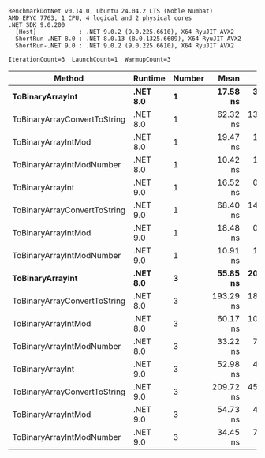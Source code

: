 ```

BenchmarkDotNet v0.14.0, Ubuntu 24.04.2 LTS (Noble Numbat)
AMD EPYC 7763, 1 CPU, 4 logical and 2 physical cores
.NET SDK 9.0.200
  [Host]            : .NET 9.0.2 (9.0.225.6610), X64 RyuJIT AVX2
  ShortRun-.NET 8.0 : .NET 8.0.13 (8.0.1325.6609), X64 RyuJIT AVX2
  ShortRun-.NET 9.0 : .NET 9.0.2 (9.0.225.6610), X64 RyuJIT AVX2

IterationCount=3  LaunchCount=1  WarmupCount=3  

```
| Method                       | Runtime  | Number | Mean      | Error     | StdDev   | Min       | Max       | Gen0   | Allocated |
|----------------------------- |--------- |------- |----------:|----------:|---------:|----------:|----------:|-------:|----------:|
| **ToBinaryArrayInt**             | **.NET 8.0** | **1**      |  **17.58 ns** |  **3.849 ns** | **0.211 ns** |  **17.37 ns** |  **17.80 ns** | **0.0019** |      **32 B** |
| ToBinaryArrayConvertToString | .NET 8.0 | 1      |  62.32 ns | 13.851 ns | 0.759 ns |  61.84 ns |  63.20 ns | 0.0057 |      96 B |
| ToBinaryArrayIntMod          | .NET 8.0 | 1      |  19.47 ns |  1.136 ns | 0.062 ns |  19.41 ns |  19.54 ns | 0.0019 |      32 B |
| ToBinaryArrayIntModNumber    | .NET 8.0 | 1      |  10.42 ns |  1.888 ns | 0.103 ns |  10.32 ns |  10.53 ns | 0.0019 |      32 B |
| ToBinaryArrayInt             | .NET 9.0 | 1      |  16.52 ns |  0.668 ns | 0.037 ns |  16.48 ns |  16.54 ns | 0.0019 |      32 B |
| ToBinaryArrayConvertToString | .NET 9.0 | 1      |  68.40 ns | 14.929 ns | 0.818 ns |  67.73 ns |  69.31 ns | 0.0057 |      96 B |
| ToBinaryArrayIntMod          | .NET 9.0 | 1      |  18.48 ns |  0.564 ns | 0.031 ns |  18.45 ns |  18.50 ns | 0.0019 |      32 B |
| ToBinaryArrayIntModNumber    | .NET 9.0 | 1      |  10.91 ns |  1.769 ns | 0.097 ns |  10.82 ns |  11.01 ns | 0.0019 |      32 B |
| **ToBinaryArrayInt**             | **.NET 8.0** | **3**      |  **55.85 ns** | **20.856 ns** | **1.143 ns** |  **54.65 ns** |  **56.93 ns** | **0.0057** |      **96 B** |
| ToBinaryArrayConvertToString | .NET 8.0 | 3      | 193.29 ns | 18.122 ns | 0.993 ns | 192.26 ns | 194.24 ns | 0.0176 |     296 B |
| ToBinaryArrayIntMod          | .NET 8.0 | 3      |  60.17 ns | 10.118 ns | 0.555 ns |  59.78 ns |  60.80 ns | 0.0057 |      96 B |
| ToBinaryArrayIntModNumber    | .NET 8.0 | 3      |  33.22 ns |  7.299 ns | 0.400 ns |  32.87 ns |  33.66 ns | 0.0057 |      96 B |
| ToBinaryArrayInt             | .NET 9.0 | 3      |  52.98 ns |  4.916 ns | 0.269 ns |  52.71 ns |  53.25 ns | 0.0057 |      96 B |
| ToBinaryArrayConvertToString | .NET 9.0 | 3      | 209.72 ns | 45.213 ns | 2.478 ns | 207.67 ns | 212.48 ns | 0.0176 |     296 B |
| ToBinaryArrayIntMod          | .NET 9.0 | 3      |  54.73 ns |  4.293 ns | 0.235 ns |  54.48 ns |  54.95 ns | 0.0057 |      96 B |
| ToBinaryArrayIntModNumber    | .NET 9.0 | 3      |  34.45 ns |  7.196 ns | 0.394 ns |  34.19 ns |  34.90 ns | 0.0057 |      96 B |

